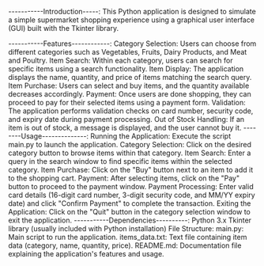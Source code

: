 -----------Introduction-----:
This Python application is designed to simulate a simple supermarket shopping experience using a graphical user interface (GUI) built with the Tkinter library.

-----------Features------------:
Category Selection: Users can choose from different categories such as Vegetables, Fruits, Dairy Products, and Meat and Poultry.
Item Search: Within each category, users can search for specific items using a search functionality.
Item Display: The application displays the name, quantity, and price of items matching the search query.
Item Purchase: Users can select and buy items, and the quantity available decreases accordingly.
Payment: Once users are done shopping, they can proceed to pay for their selected items using a payment form.
Validation: The application performs validation checks on card number, security code, and expiry date during payment processing.
Out of Stock Handling: If an item is out of stock, a message is displayed, and the user cannot buy it.
--------Usage--------------:
Running the Application: Execute the script main.py to launch the application.
Category Selection: Click on the desired category button to browse items within that category.
Item Search: Enter a query in the search window to find specific items within the selected category.
Item Purchase: Click on the "Buy" button next to an item to add it to the shopping cart.
Payment: After selecting items, click on the "Pay" button to proceed to the payment window.
Payment Processing: Enter valid card details (16-digit card number, 3-digit security code, and MM/YY expiry date) and click "Confirm Payment" to complete the transaction.
Exiting the Application: Click on the "Quit" button in the category selection window to exit the application.
-----------Dependencies----------:
Python 3.x
Tkinter library (usually included with Python installation)
File Structure:
main.py: Main script to run the application.
items_data.txt: Text file containing item data (category, name, quantity, price).
README.md: Documentation file explaining the application's features and usage.
